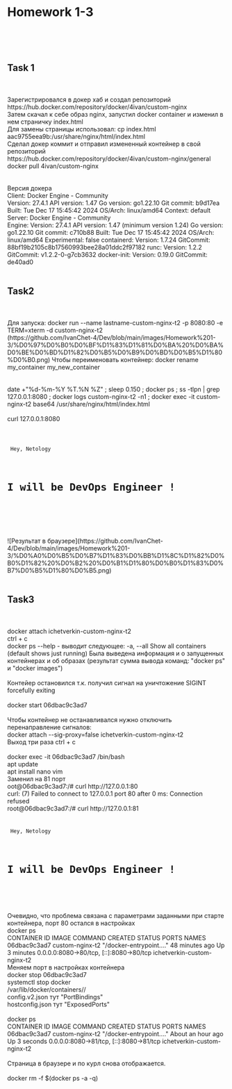 <h1>Homework 1-3</h1> <br>
<br>
<br>
<h2>Task 1</h2><br>
<br>
Зарегистрировался в докер хаб и создал репозиторий https://hub.docker.com/repository/docker/4ivan/custom-nginx <br>
Затем скачал к себе образ nginx, запустил docker container и изменил в нем страничку index.html <br>
Для замены страницы использовал: cp index.html aac9755eea9b:/usr/share/nginx/html/index.html<br>
Сделал докер коммит и отправил измененный контейнер в свой репозиторий <br>
https://hub.docker.com/repository/docker/4ivan/custom-nginx/general <br>
docker pull 4ivan/custom-nginx<br>
<br>
<br>
Версия докера<br>
Client: Docker Engine - Community<br>
 Version:           27.4.1
 API version:       1.47
 Go version:        go1.22.10
 Git commit:        b9d17ea
 Built:             Tue Dec 17 15:45:42 2024
 OS/Arch:           linux/amd64
 Context:           default
<br>
Server: Docker Engine - Community<br>
 Engine:
  Version:          27.4.1
  API version:      1.47 (minimum version 1.24)
  Go version:       go1.22.10
  Git commit:       c710b88
  Built:            Tue Dec 17 15:45:42 2024
  OS/Arch:          linux/amd64
  Experimental:     false
 containerd:
  Version:          1.7.24
  GitCommit:        88bf19b2105c8b17560993bee28a01ddc2f97182
 runc:
  Version:          1.2.2
  GitCommit:        v1.2.2-0-g7cb3632
 docker-init:
  Version:          0.19.0
  GitCommit:        de40ad0

<br>
<br>
<h2>Task2</h2><br>
<br>
Для запуска:  docker run --name lastname-custom-nginx-t2 -p 8080:80 -e TERM=xterm -d custom-nginx-t2<br>
(https://github.com/IvanChet-4/Dev/blob/main/images/Homework%201-3/%D0%97%D0%B0%D0%BF%D1%83%D1%81%D0%BA%20%D0%BA%D0%BE%D0%BD%D1%82%D0%B5%D0%B9%D0%BD%D0%B5%D1%80%D0%B0.png)
Чтобы переименовать контейнер: docker rename my_container my_new_container<br>
<br>
<br>
date +"%d-%m-%Y %T.%N %Z" ; sleep 0.150 ; docker ps ; ss -tlpn | grep 127.0.0.1:8080 ; docker logs custom-nginx-t2 -n1 ; docker exec -it custom-nginx-t2 base64 /usr/share/nginx/html/index.html <br>
<br>
сurl 127.0.0.1:8080<br>
<br>
<code>
<html>
<head> Hey, Netology</head>
<body>
 <h1>I will be DevOps Engineer !</h1>
</body>
</html>
</code>
 <br>
 <br>
![Результат в браузере](https://github.com/IvanChet-4/Dev/blob/main/images/Homework%201-3/%D0%A0%D0%B5%D0%B7%D1%83%D0%BB%D1%8C%D1%82%D0%B0%D1%82%20%D0%B2%20%D0%B1%D1%80%D0%B0%D1%83%D0%B7%D0%B5%D1%80%D0%B5.png)
<br>
<br>
<h2>Task3</h2><br>
<br>
docker attach ichetverkin-custom-nginx-t2<br>
ctrl + c<br>
docker ps --help       - выводит следующее:    -a, --all             Show all containers (default shows just running)
Была выведена информация и о запущенных контейнерах и об образах   (результат сумма вывода команд: "docker ps"  и  "docker images")<br>
<br>
Контейер остановился т.к. получил сигнал на уничтожение SIGINT forcefully exiting <br>
<br>
docker start 06dbac9c3ad7<br>
<br>
Чтобы контейнер не останавливался нужно отключить перенаправление сигналов:<br>
docker attach --sig-proxy=false ichetverkin-custom-nginx-t2<br>
Выход три раза ctrl + c<br>
<br>
docker exec -it 06dbac9c3ad7 /bin/bash<br>
apt update<br>
apt install nano vim<br>
Заменил на 81 порт<br>
oot@06dbac9c3ad7:/# curl http://127.0.0.1:80 <br>
curl: (7) Failed to connect to 127.0.0.1 port 80 after 0 ms: Connection refused<br>
root@06dbac9c3ad7:/#  curl http://127.0.0.1:81<br>
<code>
<html>
<head> Hey, Netology</head>
<body>
 <h1>I will be DevOps Engineer !</h1>
</body>
</html>
</code>
<br>
Очевидно, что проблема связана с параметрами заданными при старте контейнера, порт 80 остался в настройках <br>
docker ps<br>
CONTAINER ID   IMAGE             COMMAND                  CREATED          STATUS         PORTS                                     NAMES <br>
06dbac9c3ad7   custom-nginx-t2   "/docker-entrypoint.…"   48 minutes ago   Up 3 minutes   0.0.0.0:8080->80/tcp, [::]:8080->80/tcp   ichetverkin-custom-nginx-t2
<br>
Меняем порт в настройках контейнера <br>
docker stop 06dbac9c3ad7<br>
systemctl stop docker<br>
/var/lib/docker/containers/<ID>/<br>
config.v2.json тут "PortBindings"<br>
hostconfig.json тут "ExposedPorts"<br>
<br>
docker ps<br>
CONTAINER ID   IMAGE             COMMAND                  CREATED             STATUS         PORTS                                     NAMES<br>
06dbac9c3ad7   custom-nginx-t2   "/docker-entrypoint.…"   About an hour ago   Up 3 seconds   0.0.0.0:8080->81/tcp, [::]:8080->81/tcp   ichetverkin-custom-nginx-t2 <br>
<br>
Страница в браузере и по курл снова отображается.<br>
<br>
docker rm -f $(docker ps -a -q)<br>
